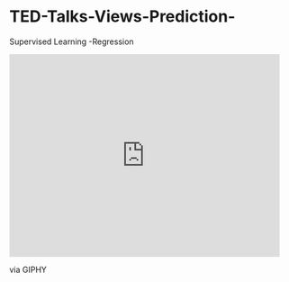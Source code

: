 # TED-Talks-Views-Prediction-
Supervised Learning -Regression
<iframe src="https://giphy.com/embed/3rwu7jdQD1VPq" width="480" height="360" frameBorder="0" class="giphy-embed" allowFullScreen></iframe><p><ahref="https://giphy.com/gifs/okkultmotionpictures-ted-3rwu7jdQD1VPq">via GIPHY</a></p>
